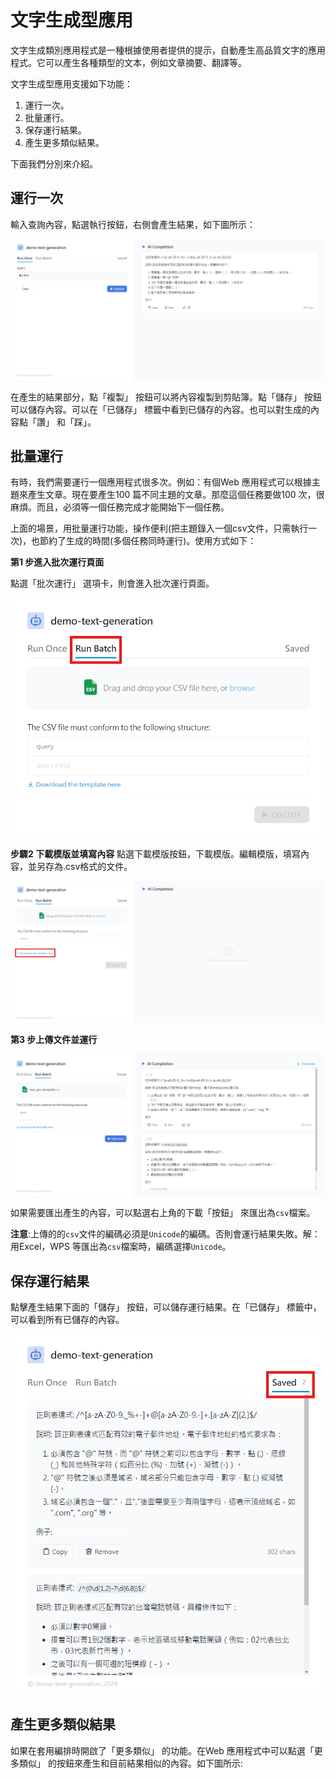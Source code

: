 # 文字生成型應用
文字生成類別應用程式是一種根據使用者提供的提示，自動產生高品質文字的應用程式。它可以產生各種類型的文本，例如文章摘要、翻譯等。

文字生成型應用支援如下功能：

1. 運行一次。
2. 批量運行。
3. 保存運行結果。
4. 產生更多類似結果。

下面我們分別來介紹。

## 運行一次
輸入查詢內容，點選執行按鈕，右側會產生結果，如下圖所示：

![文字生成型應用](/發布/發佈為公開Web站點/images/文字生成型應用.png)

在產生的結果部分，點「複製」 按鈕可以將內容複製到剪貼簿。點「儲存」 按鈕可以儲存內容。可以在「已儲存」 標籤中看到已儲存的內容。也可以對生成的內容點「讚」 和「踩」。

## 批量運行
有時，我們需要運行一個應用程式很多次。例如：有個Web 應用程式可以根據主題來產生文章。現在要產生100 篇不同主題的文章。那麼這個任務要做100 次，很麻煩。而且，必須等一個任務完成才能開始下一個任務。

上面的場景，用批量運行功能，操作便利(把主題錄入一個csv文件，只需執行一次)，也節約了生成的時間(多個任務同時運行)。使用方式如下：

**第1 步進入批次運行頁面**

點選「批次運行」 選項卡，則會進入批次運行頁面。

![批次運行](/發布/發佈為公開Web站點/images/批次運行.png)

**步驟2 下載模版並填寫內容**
點選下載模版按鈕，下載模版。編輯模版，填寫內容，並另存為.csv格式的文件。

![下載模版](/發布/發佈為公開Web站點/images/下載模版.png)

**第3 步上傳文件並運行**

![上傳文件並運行](/發布/發佈為公開Web站點/images/上傳文件並運行.png)

如果需要匯出產生的內容，可以點選右上角的下載「按鈕」 來匯出為```csv```檔案。

**注意**:上傳的的```csv```文件的編碼必須是```Unicode```的編碼。否則會運行結果失敗。解：用Excel，WPS 等匯出為```csv```檔案時，編碼選擇```Unicode```。

## 保存運行結果
點擊產生結果下面的「儲存」 按鈕，可以儲存運行結果。在「已儲存」 標籤中，可以看到所有已儲存的內容。

![保存運行結果](/發布/發佈為公開Web站點/images/保存運行結果.png)

## 產生更多類似結果
如果在套用編排時開啟了「更多類似」 的功能。在Web 應用程式中可以點選「更多類似」 的按鈕來產生和目前結果相似的內容。如下圖所示:

